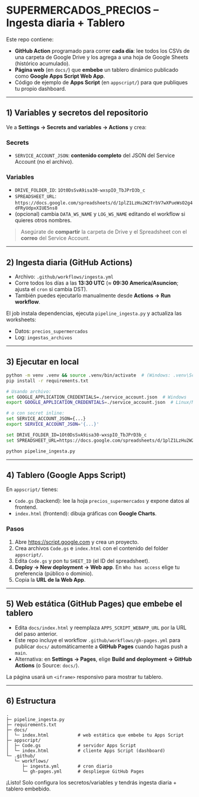 # SUPERMERCADOS_PRECIOS – Ingesta diaria + Tablero

Este repo contiene:
- **GitHub Action** programado para correr **cada día**: lee todos los CSVs de una carpeta de Google Drive y los agrega a una hoja de Google Sheets (histórico acumulado).
- **Página web** (en `docs/`) que **embebe** un tablero dinámico publicado como **Google Apps Script Web App**.
- Código de ejemplo de **Apps Script** (en `appscript/`) para que publiques tu propio dashboard.

---

## 1) Variables y secretos del repositorio

Ve a **Settings → Secrets and variables → Actions** y crea:

### Secrets
- `SERVICE_ACCOUNT_JSON`: **contenido completo** del JSON del Service Account (no el archivo).

### Variables
- `DRIVE_FOLDER_ID`: `1Ot0DsSvA9isa30-wxspIO_TbJPrD3b_c`
- `SPREADSHEET_URL`: `https://docs.google.com/spreadsheets/d/1plZ1LzHu2W2TrbV7wXPueWsO2g4dFRyUdpxXIUE5ns8`
- (opcional) cambia `DATA_WS_NAME` y `LOG_WS_NAME` editando el workflow si quieres otros nombres.

> Asegúrate de **compartir** la carpeta de Drive y el Spreadsheet con el **correo** del Service Account.

---

## 2) Ingesta diaria (GitHub Actions)

- Archivo: `.github/workflows/ingesta.yml`
- Corre todos los días a las **13:30 UTC** (≈ **09:30 America/Asuncion**; ajusta el `cron` si cambia DST).
- También puedes ejecutarlo manualmente desde **Actions → Run workflow**.

El job instala dependencias, ejecuta `pipeline_ingesta.py` y actualiza las worksheets:
- Datos: `precios_supermercados`
- Log: `ingestas_archivos`

---

## 3) Ejecutar en local

```bash
python -m venv .venv && source .venv/bin/activate  # (Windows: .venv\Scripts\activate)
pip install -r requirements.txt

# Usando archivo:
set GOOGLE_APPLICATION_CREDENTIALS=./service_account.json  # Windows
export GOOGLE_APPLICATION_CREDENTIALS=./service_account.json  # Linux/Mac

# o con secret inline:
set SERVICE_ACCOUNT_JSON={...}
export SERVICE_ACCOUNT_JSON='{...}'

set DRIVE_FOLDER_ID=1Ot0DsSvA9isa30-wxspIO_TbJPrD3b_c
set SPREADSHEET_URL=https://docs.google.com/spreadsheets/d/1plZ1LzHu2W2TrbV7wXPueWsO2g4dFRyUdpxXIUE5ns8

python pipeline_ingesta.py
```

---

## 4) Tablero (Google Apps Script)

En `appscript/` tienes:
- `Code.gs` (backend): lee la hoja `precios_supermercados` y expone datos al frontend.
- `index.html` (frontend): dibuja gráficas con **Google Charts**.

### Pasos
1. Abre https://script.google.com y crea un proyecto.
2. Crea archivos `Code.gs` e `index.html` con el contenido del folder `appscript/`.
3. Edita `Code.gs` y pon tu `SHEET_ID` (el ID del spreadsheet).
4. **Deploy → New deployment → Web app**. En `Who has access` elige tu preferencia (público o dominio).
5. Copia la **URL de la Web App**.

---

## 5) Web estática (GitHub Pages) que **embebe** el tablero

- Edita `docs/index.html` y reemplaza `APPS_SCRIPT_WEBAPP_URL` por la URL del paso anterior.
- Este repo incluye el workflow `.github/workflows/gh-pages.yml` para publicar `docs/` automáticamente a **GitHub Pages** cuando hagas push a `main`.
- Alternativa: en **Settings → Pages**, elige **Build and deployment → GitHub Actions** (o Source: `docs/`).

La página usará un `<iframe>` responsivo para mostrar tu tablero.

---

## 6) Estructura

```
.
├─ pipeline_ingesta.py
├─ requirements.txt
├─ docs/
│  └─ index.html           # web estática que embebe tu Apps Script
├─ appscript/
│  ├─ Code.gs              # servidor Apps Script
│  └─ index.html           # cliente Apps Script (dashboard)
└─ .github/
   └─ workflows/
      ├─ ingesta.yml       # cron diario
      └─ gh-pages.yml      # despliegue GitHub Pages
```

¡Listo! Solo configura los secretos/variables y tendrás ingesta diaria + tablero embebido.
